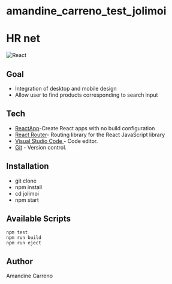 # amandine_carreno_test_jolimoi
# HR net 

![React](https://shields.io/badge/madewith-ReactApp-teal)


## Goal

- Integration of desktop and mobile design
- Allow user to find products corresponding to search input 

## Tech

- [ReactApp](https://github.com/facebook/create-react-app)-Create React apps with no build configuration
- [React Router](https://github.com/remix-run/react-router)- Routing library for the React JavaScript library
- [Visual Studio Code ](https://code.visualstudio.com/) - Code editor.
- [Git](https://git-scm.com/) - Version control.

## Installation

- git clone
- npm install
- cd jolimoi
- npm start


## Available Scripts

`````
npm test
npm run build
npm run eject
`````

## Author

Amandine Carreno